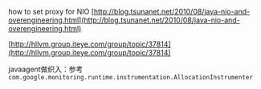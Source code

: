 how to set proxy for NIO
[http://blog.tsunanet.net/2010/08/java-nio-and-overengineering.html](http://blog.tsunanet.net/2010/08/java-nio-and-overengineering.html)

[http://hllvm.group.iteye.com/group/topic/37814](http://hllvm.group.iteye.com/group/topic/37814)

javaagent做织入：参考`com.google.monitoring.runtime.instrumentation.AllocationInstrumenter`







